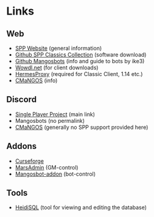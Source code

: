 # Links

## Web

-   [SPP Website](https://singleplayerproject.com/viewtopic.php?f=4&t=373) (general information)
-   [Github SPP Classics Collection](https://github.com/celguar/spp-classics-cmangos/releases) (software download)
-   [Github Mangosbots](http://ike3.github.io/mangosbot-docs/) (info and guide to bots by ike3)
-   [Wowdl.net](https://wowdl.net/) (for client downloads)
-   [HermesProxy](https://github.com/WowLegacyCore/HermesProxy) (required for Classic Client, 1.14 etc.)
-   [CMaNGOS](https://cmangos.net/) (info)

## Discord

-   [Single Player Project](https://discord.gg/TpxqWWT) (main link)
-   Mangosbots (no permalink)
-   [CMaNGOS](https://discord.gg/Dgzerzb) (generally no SPP support provided here)

## Addons

-   [Curseforge](https://www.curseforge.com/wow/addons?filter-game-version=2020709689%3A6904&filter-sort=4)
-   [MarsAdmin](https://cdn.discordapp.com/attachments/645260188256829451/739113895960248330/MarsAdmin.zip) (GM-control)
-   [Mangosbot-addon](https://github.com/celguar/mangosbot-addon) (bot-control)

## Tools

-   [HeidiSQL](https://www.heidisql.com/) (tool for viewing and editing the database)
